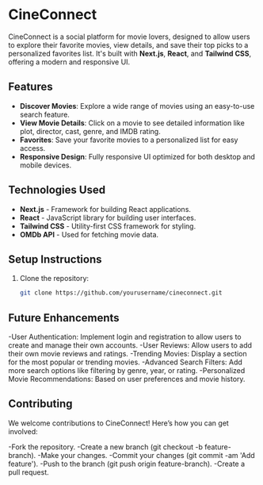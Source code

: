 # CineConnect

CineConnect is a social platform for movie lovers, designed to allow users to explore their favorite movies, view details, and save their top picks to a personalized favorites list. It's built with **Next.js**, **React**, and **Tailwind CSS**, offering a modern and responsive UI.

## Features

- **Discover Movies**: Explore a wide range of movies using an easy-to-use search feature.
- **View Movie Details**: Click on a movie to see detailed information like plot, director, cast, genre, and IMDB rating.
- **Favorites**: Save your favorite movies to a personalized list for easy access.
- **Responsive Design**: Fully responsive UI optimized for both desktop and mobile devices.

## Technologies Used

- **Next.js** - Framework for building React applications.
- **React** - JavaScript library for building user interfaces.
- **Tailwind CSS** - Utility-first CSS framework for styling.
- **OMDb API** - Used for fetching movie data.

## Setup Instructions

1. Clone the repository:

   ```bash
   git clone https://github.com/yourusername/cineconnect.git

## Future Enhancements

-User Authentication: Implement login and registration to allow users to create and manage their own accounts.
-User Reviews: Allow users to add their own movie reviews and ratings.
-Trending Movies: Display a section for the most popular or trending movies.
-Advanced Search Filters: Add more search options like filtering by genre, year, or rating.
-Personalized Movie Recommendations: Based on user preferences and movie history.


## Contributing

  We welcome contributions to CineConnect! Here’s how you can get involved:

-Fork the repository.
-Create a new branch (git checkout -b feature-branch).
-Make your changes.
-Commit your changes (git commit -am 'Add feature').
-Push to the branch (git push origin feature-branch).
-Create a pull request.
